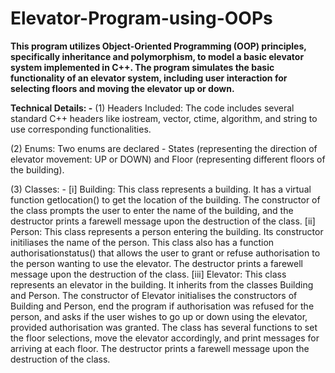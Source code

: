 # Elevator-Program-using-OOPs
**This program utilizes Object-Oriented Programming (OOP) principles, specifically inheritance and polymorphism, to model a basic elevator system implemented in C++. The program simulates the basic functionality of an elevator system, including user interaction for selecting floors and moving the elevator up or down.**

**Technical Details: -**
(1) Headers Included: The code includes several standard C++ headers like iostream, vector, ctime, algorithm, and string to use corresponding functionalities.

(2) Enums: Two enums are declared - States (representing the direction of elevator movement: UP or DOWN) and Floor (representing different floors of the building).

(3) Classes: -
[i] Building: This class represents a building. It has a virtual function getlocation() to get the location of the building. The constructor of the class prompts the user to enter the name of the building, and the destructor prints a farewell message upon the destruction of the class.
[ii] Person: This class represents a person entering the building. Its constructor initiliases the name of the person. This class also has a function authorisationstatus() that allows the user to grant or refuse authorisation to the person wanting to use the elevator. The destructor prints a farewell message upon the destruction of the class.
[iii] Elevator: This class represents an elevator in the building. It inherits from the classes Building and Person. The constructor of Elevator initialises the constructors of Building and Person, end the program if authorisation was refused for the person, and asks if the user wishes to go up or down using the elevator, provided authorisation was granted. The class has several functions to set the floor selections, move the elevator accordingly, and print messages for arriving at each floor. The destructor prints a farewell message upon the destruction of the class.
